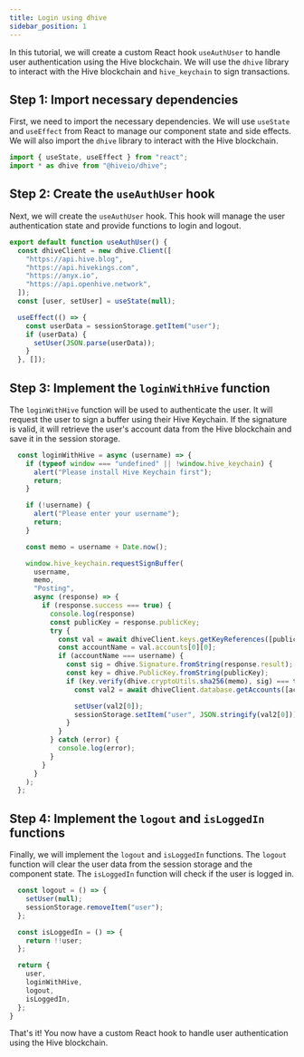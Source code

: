 ```yaml
---
title: Login using dhive
sidebar_position: 1
---
```


In this tutorial, we will create a custom React hook `useAuthUser` to handle user authentication using the Hive blockchain. We will use the `dhive` library to interact with the Hive blockchain and `hive_keychain` to sign transactions.

## Step 1: Import necessary dependencies

First, we need to import the necessary dependencies. We will use `useState` and `useEffect` from React to manage our component state and side effects. We will also import the `dhive` library to interact with the Hive blockchain.

```jsx
import { useState, useEffect } from "react";
import * as dhive from "@hiveio/dhive";
```

## Step 2: Create the `useAuthUser` hook

Next, we will create the `useAuthUser` hook. This hook will manage the user authentication state and provide functions to login and logout.

```jsx
export default function useAuthUser() {
  const dhiveClient = new dhive.Client([
    "https://api.hive.blog",
    "https://api.hivekings.com",
    "https://anyx.io",
    "https://api.openhive.network",
  ]);
  const [user, setUser] = useState(null);

  useEffect(() => {
    const userData = sessionStorage.getItem("user");
    if (userData) {
      setUser(JSON.parse(userData));
    }
  }, []);
```

## Step 3: Implement the `loginWithHive` function

The `loginWithHive` function will be used to authenticate the user. It will request the user to sign a buffer using their Hive Keychain. If the signature is valid, it will retrieve the user's account data from the Hive blockchain and save it in the session storage.

```jsx
  const loginWithHive = async (username) => {
    if (typeof window === "undefined" || !window.hive_keychain) {
      alert("Please install Hive Keychain first");
      return;
    }

    if (!username) {
      alert("Please enter your username");
      return;
    }

    const memo = username + Date.now();

    window.hive_keychain.requestSignBuffer(
      username,
      memo,
      "Posting",
      async (response) => {
        if (response.success === true) {
          console.log(response)
          const publicKey = response.publicKey;
          try {
            const val = await dhiveClient.keys.getKeyReferences([publicKey]);
            const accountName = val.accounts[0][0];
            if (accountName === username) {
              const sig = dhive.Signature.fromString(response.result);
              const key = dhive.PublicKey.fromString(publicKey);
              if (key.verify(dhive.cryptoUtils.sha256(memo), sig) === true) {
                const val2 = await dhiveClient.database.getAccounts([accountName]);

                setUser(val2[0]);
                sessionStorage.setItem("user", JSON.stringify(val2[0]));
              }
            }
          } catch (error) {
            console.log(error);
          }
        }
      }
    );
  };
```

## Step 4: Implement the `logout` and `isLoggedIn` functions

Finally, we will implement the `logout` and `isLoggedIn` functions. The `logout` function will clear the user data from the session storage and the component state. The `isLoggedIn` function will check if the user is logged in.

```jsx
  const logout = () => {
    setUser(null);
    sessionStorage.removeItem("user");
  };

  const isLoggedIn = () => {
    return !!user;
  };

  return {
    user,
    loginWithHive,
    logout,
    isLoggedIn,
  };
}
```

That's it! You now have a custom React hook to handle user authentication using the Hive blockchain.

